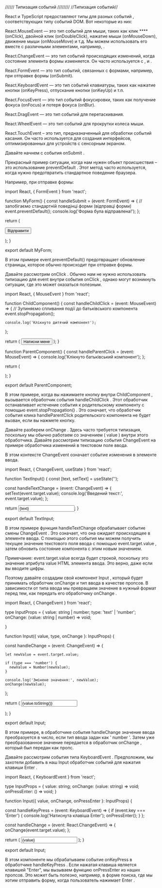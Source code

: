 //////  Типизация событий ////////
//Типизация событий//

React и TypeScript предоставляют типы для разных событий , соответствующих типу событий DOM. Вот некоторые из них:

React.MouseEvent — это тип событий для мыши, таких как клик ****(onClick), двойной клик (onDoubleClick), нажатие мыши (onMouseDown), движение мыши (onMouseMove) и т.д. Мы можем использовать его вместе с различными элементами, например, <HTMLButtonElement>.

React.ChangeEvent — это тип событий происходящих изменений, когда состояние элемента формы изменяется. Он часто используется с <HTMLInputElement>, <HTMLSelectElement> и <HTMLTextAreaElement>.

React.FormEvent — это тип событий, связанных с формами, например, при отправке формы (onSubmit).

React.KeyboardEvent — это тип событий клавиатуры, таких как нажатие кнопки (onKeyPress), отпускание кнопки (onKeyUp) и т.п.

React.FocusEvent — это тип событий фокусировки, таких как получение фокуса (onFocus) и потеря фокуса (onBlur).

React.DragEvent — это тип событий для перетаскивания.

React.WheelEvent — это тип событий для прокрутки колеса мыши.

React.TouchEvent – ​​это тип, предназначенный для обработки событий касания. Он часто используется для создания интерфейсов, оптимизированных для устройств с сенсорным экраном.

Давайте начнем с события onSubmit .

Прекрасный пример ситуации, когда нам нужен объект происшествия – это использование preventDefault . Этот метод часто используется, когда нужно предотвратить стандартное поведение браузера.

Например, при отправке формы:

import React, { FormEvent } from 'react';

function MyForm() {
  const handleSubmit = (event: FormEvent) => {
    // запобігаємо стандартній поведінці форми (відправці форми)
    event.preventDefault();
    console.log('Форма була відправлена!');
  };

  return (
    <form onSubmit={handleSubmit}>
      <button type="submit">Відправити</button>
    </form>
  );
}

export default MyForm;

В этом примере event.preventDefault() предотвращает обновление страницы, которое обычно происходит при отправке формы.

Давайте рассмотрим onClick . Обычно нам не нужно использовать типизацию для event внутри события onClick , однако могут возникнуть ситуации, где это может оказаться полезным.

import React, { MouseEvent } from 'react';

function ChildComponent() {
  const handleChildClick = (event: MouseEvent<HTMLButtonElement>) => {
    // Зупиняємо спливання події до батьківського компонента
    event.stopPropagation();

    console.log('Клікнуто дитячий компонент');
<!--
// Создаем обработчик событий для кнопки
const handleButtonClick = (event: MouseEvent<HTMLButtonElement>) => {
  // Останавливаем всплытие события
  event.stopPropagation();

  // Приводим event.currentTarget к типу HTMLButtonElement
  const button = event.currentTarget as HTMLButtonElement;

  // Теперь мы можем получить доступ к свойствам HTMLButtonElement
  console.log(`Кнопка с текстом "${button.innerText}" была нажата`);

  // Меняем текст кнопки
  button.innerText = 'Нажата!';
};

// Создаем кнопку и добавляем её на страницу
const button = document.createElement('button') as HTMLButtonElement;
button.innerText = 'Нажми меня';
button.addEventListener('click', handleButtonClick);

// Добавляем кнопку в body документа
document.body.appendChild(button);
 Определение функции handleChildClick:
Функция принимает параметр event типа MouseEvent<HTMLButtonElement>. Это событие мыши, которое происходит на кнопке (HTMLButtonElement).
Остановка всплытия события:

event.stopPropagation(); останавливает всплытие события к родительскому компоненту. Это значит, что событие, вызванное на дочернем компоненте, не будет передаваться родительскому элементу.
Вывод сообщения в консоль:

console.log('Клікнуто дитячий компонент'); выводит сообщение "Клікнуто дитячий компонент" в консоль разработчика, когда кнопка нажата.
Таким образом, этот код позволяет обрабатывать клики на кнопке, предотвращая передачу события к родительским элементам и выводя сообщение в консоль при каждом клике на эту кнопку. -->
  };

  return (
    <button onClick={handleChildClick}>Натисни мене</button>
  );
}

function ParentComponent() {
  const handleParentClick = (event: MouseEvent<HTMLDivElement>) => {
    console.log('Клікнуто батьківський компонент');
  };

  return (
    <div onClick={handleParentClick}>
      <ChildComponent />
    </div>
  );
}

export default ParentComponent;

В этом примере, когда вы нажимаете кнопку внутри ChildComponent , вызывается обработчик события handleChildClick . Этот обработчик останавливает истечение события к родительскому компоненту с помощью event.stopPropagation() . Это означает, что обработчик события клика handleParentClick родительского компонента не будет вызван, если вы нажмете кнопку.

Давайте разберем onChange . Здесь часто требуется типизация, поскольку мы обычно работаем со значением ( value ) внутри этого обработчика. Давайте рассмотрим типизацию события ChangeEvent на примере обработчика изменений в текстовом поле ввода.

В этом контексте ChangeEvent<HTMLInputElement> означает событие изменения в элементе ввода.

import React, { ChangeEvent, useState } from 'react';

function TextInput() {
  const [text, setText] = useState<string>('');

  const handleTextChange = (event: ChangeEvent<HTMLInputElement>) => {
    setText(event.target.value);
    console.log('Введений текст:', event.target.value);
  };

  return <input type="text" value={text} onChange={handleTextChange} />;
}

export default TextInput;

В этом примере функция handleTextChange обрабатывает событие смены ChangeEvent<HTMLInputElement> . Это означает, что она ожидает происходящее в элементе ввода. С помощью этого события мы можем получить текущее значение текстового поля ввода с помощью event.target.value , затем обновить состояние компонента с этим новым значением.

Примечание: event.target.value всегда будет строкой, поскольку это значение атрибута value HTML элемента ввода. Это верно, даже если вы вводите цифры.

Поэтому давайте создадим свой компонент Input , который будет принимать обработчик onChange и тип ввода в качестве пропсов. В зависимости от типа ввода мы превращаем значение в нужный формат перед тем, как передать его обработчику onChange .

import React, { ChangeEvent } from 'react';

type InputProps = {
  value: string | number;
  type: 'text' | 'number';
  onChange: (value: string | number) => void;
  <!-- Тип InputProps определяет три свойства:
value: текущее значение инпута, может быть строкой или числом.
type: тип инпута, может быть только 'text' или 'number'.
onChange: функция, которая вызывается при изменении значения инпута. Эта функция принимает новое значение инпута в виде строки или числа -->
}

function Input({ value, type, onChange }: InputProps) {
<!-- В этом примере функция Input является функциональным компонентом React, который принимает пропсы. Пропсы передаются в компонент как объект, и они сразу деструктурируются на value, type и onChange. -->
  const handleChange = (event: ChangeEvent<HTMLInputElement>) => {
  <!-- Функция handleChange обрабатывает изменения значения инпута.
Она принимает  объект события event типа ChangeEvent<HTMLInputElement>.
 Это означает, что event представляет собой событие изменения, произошедшее на элементе <input>
event.target.value — это новое значение инпута.
Если тип инпута — 'number', новое значение приводится к числу с помощью Number(newValue).
Значение выводится в консоль и передается функции onChange, которая была передана в пропсах. -->
    let newValue = event.target.value;

    if (type === 'number') {
      newValue = Number(newValue);
    }
    
    console.log('Змінене значення:', newValue);
    onChange(newValue);
  };

  return (
    <input 
      value={value.toString()}
      type={type}
      onChange={handleChange}
    />

<!-- Функция принимает параметр event, который имеет тип ChangeEvent<HTMLInputElement>. Это означает, что event представляет собой событие изменения, произошедшее на элементе <input>.  -->

<!-- Компонент возвращает JSX, который рендерит элемент <input>. Пропсы элемента:
value: устанавливается в текущее значение, преобразованное в строку с помощью value.toString().
type: устанавливается в значение пропса type (либо 'text', либо 'number').
onChange: устанавливается в обработчик события handleChange. -->
  );
}
<!-- Таким образом, компонент Input принимает пропсы value, type и onChange, которые соответствуют типу InputProps, и рендерит элемент <input>, обрабатывая изменения значения с помощью функции handleChange. -->

export default Input;

В этом примере, в обработчике события handleChange значение ввода преобразуется в число, если тип ввода задан как ' number '. Затем уже преобразованное значение передается в обработчик onChange , который был передан как пропс.

Давайте рассмотрим события типа KeyboardEvent . Предположим, мы захотели добавить в наш Input обработчик событий для нажатия клавиши Enter .

import React, { KeyboardEvent } from 'react';

type InputProps = {
  value: string;
  onChange: (value: string) => void;
  onPressEnter: () => void;
}

function Input({ value, onChange, onPressEnter }: InputProps) {

  const handleKeyPress = (event: KeyboardEvent<HTMLInputElement>) => {
    if (event.key === 'Enter') {
      console.log('Натиснута клавіша Enter');
      onPressEnter();
    }
  };

  const handleChange = (event: React.ChangeEvent<HTMLInputElement>) => {
    onChange(event.target.value);
  };

  return (
    <input 
      value={value}
      onChange={handleChange}
      onKeyPress={handleKeyPress}
    />
  );
}

export default Input;

В этом компоненте мы обрабатываем событие onKeyPress в обработчике handleKeyPress . Если нажатая клавиша является клавишей "Enter", мы вызываем функцию onPressEnter из наших пропсов. Это может быть полезно, например, в форме поиска, где мы хотим отправить форму, когда пользователь нажимает Enter .